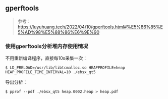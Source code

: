 ## gperftools

> 参考：https://luyuhuang.tech/2022/04/10/gperftools.html#%E5%86%85%E5%AD%98%E5%88%86%E6%9E%90



### 使用gperftools分析堆内存使用情况

不用重新编译程序，直接每10s采集一次：

```
$ LD_PRELOAD=/usr/lib/libtcmalloc.so HEAPPROFILE=heap HEAP_PROFILE_TIME_INTERVAL=10 ./ebsx_qt5
```

导出分析：

```
$ pprof --pdf ./ebsx_qt5 heap.0002.heap > heap.pdf
```

